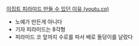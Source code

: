 [이집트 피라미드 만들 수 있던 이유 (youtu.co)](https://youtu.co/55378/?ca=y&fbclid=IwAR3cz930sf7JdO6GAMhpqiMN9j-7eloZWYf1rnqwuvZSjg_z6S4AUuuPDj4)
- 노예가 만든게 아니다
- 기자 피라미드는 8각형
- 피라미드 코 앞까지 수로를 파서 배로 돌덩이를 날랐다
